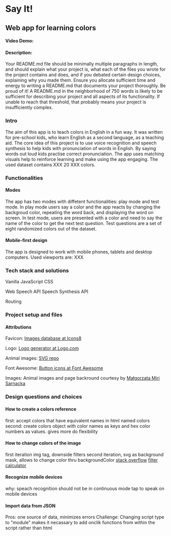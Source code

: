 # Say It!

## Web app for learning colors

#### Video Demo: <URL HERE>

#### Description:

Your README.md file should be minimally multiple paragraphs in length, and should explain what your project is, what each of the files you wrote for the project contains and does, and if you debated certain design choices, explaining why you made them. Ensure you allocate sufficient time and energy to writing a README.md that documents your project thoroughly. Be proud of it! A README.md in the neighborhood of 750 words is likely to be sufficient for describing your project and all aspects of its functionality. If unable to reach that threshold, that probably means your project is insufficiently complex.

### Intro

The aim of this app is to teach colors in English in a fun way. It was written for pre-school kids, who learn English as a second language, as a teaching aid.
The core idea of this project is to use voice recognition and speech synthesis to help kids with pronunciation of words in English. By saying words out loud kids practise correct pronunciation. The app uses matching visuals help to reinforce learning and make using the app engaging.
The used dataset contains XXX 20 XXX colors.

### Functionalities

#### Modes

The app has two modes with diffetent functionalities: play mode and test mode. In play mode users say a color and the app reacts by changing the backgroud color, repeating the word back, and displaying the word on screen. In test mode, users are presented with a color and need to say the name of the color to get the next test question. Test questions are a set of eight randomized colors out of the dataset.

#### Mobile-first design

The app is designed to work with mobile phones, tablets and desktop computers. Used viewports are: XXX

### Tech stack and solutions

Vanilla JavaScript
CSS

Web Speech API
Speech Synthesis API

Routing

### Project setup and files

#### Attributions

Favicon: [Images database at Icons8](https://icons8.com)

Logo: [Logo generator at Logo.com](https://logo.com)

Animal images: [SVG repo](https://www.svgrepo.com)

Font Awesome: [Button icons at Font Awesome](https://fontawesome.com)

Images: Animal images and page backround courtesy by [Małgorzata Miri Sarnacka](https://www.facebook.com/margaritas.anteporcos)

### Design questions and choices

#### How to create a colors reference

first: accept colors that have equivalent names in html named colors
second: create colors object with color names as keys and hex color numbers as values. gives more do flexibility

#### How to change colors of the image

first iteration img tag, downside filters
second iteration, svg as background mask, allows to change color thru backgroundColor
[stack overflow](https://stackoverflow.com/questions/7415872/change-color-of-png-image-via-css/76648616#76648616)
[filter calculator](https://isotropic.co/tool/hex-color-to-css-filter/)

#### Recognize mobile devices

why: speach recognition should not be in continuous mode
tap to speak on mobile devices

#### Import data from JSON

Pros: one source of data, minimizes errors
Challenge: Changing script type to "module" makes it necassary to add onclik functions from within the script rather than html
